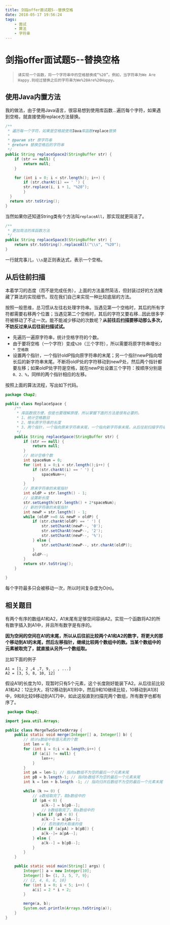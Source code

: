 ```yaml
---
title: 剑指offer面试题5--替换空格
date: 2018-05-17 19:56:24
tags: 
    - 面试
    - 算法
    - 字符串
---
```

# 剑指offer面试题5--替换空格

> ```
> 请实现一个函数，将一个字符串中的空格替换成“%20”。例如，当字符串为We Are Happy.则经过替换之后的字符串为We%20Are%20Happy。
> ```

## 使用Java内置方法

我的做法，由于使用Java语言，很容易想到使用库函数...遍历每个字符，如果遇到空格，就直接使用replace方法替换。

```java
/**
 * 遍历每一个字符，如果是空格就使用Java库函数replace替换
 *
 * @param str 原字符串
 * @return 替换空格后的字符串
 */
public String replaceSpace2(StringBuffer str) {
  	if (str == null) {
    	return null;
  	}

  	for (int i = 0; i < str.length(); i++) {
    	if (str.charAt(i) == ' ') {
      	str.replace(i, i + 1, "%20");
    	}
  }
  return str.toString();
}
```

当然如果你还知道String类有个方法叫`replaceAll`，那实现就更简洁了。

```java
/**
 * 更加简洁的库函数方法
 */
public String replaceSpace3(StringBuffer str) {
  	return str.toString().replaceAll("\\s", "%20");
}
```

一行就完事儿，`\\s`是正则表达式，表示一个空格。

## 从后往前扫描

本着学习的态度（而不是完成任务），上面的方法虽然简洁，但封装过好的方法掩藏了算法的实现细节。现在我们自己来实现一种比较底层的方法。

按照一般思维，总习惯从左往右处理字符串。当遇见第一个空格时，其后的所有字符都需要右移两个位置；当遇见第二个空格时，其后的字符又要右移...因此很多字符被移动了不止一次。能不能减少移动的次数呢？**从前往后扫描要移动那么多次，不妨反过来从后往前扫描试试。**

- 先遍历一遍原字符串，统计空格字符的个数。
- 由于要将空格（一个字符）变成`%20`（三个字符），所以需要将原字符串增长`2 * 空格数`
- 设置两个指针，一个指针oldP指向原字符串的末尾；另一个指针newP指向增长后的新字符串末尾。不断将oldP处的字符移动到newP处，然后两个指针都要左移；如果oldP处字符是空格，就在newP处设置三个字符：按顺序分别是`0、2、%`，同样的两个指针相应的左移。

按照上面的算法流程，写出如下代码。

```java
package Chap2;

public class ReplaceSpace {
    /**
     * 库函数很方便，但是也要理解原理，所以掌握下面的方法是很有必要的。
     * 1、统计空格数目
     * 2、增长原字符串的长度
     * 3、两个指针，一个指向原来字符串末尾，一个指向新字符串末尾。从后往前扫描字符串，并左移指针
     */
    public String replaceSpace(StringBuffer str) {
        if (str == null) {
            return null;
        }
        // 统计空格个数
        int spaceNum = 0;
        for (int i = 0;i < str.length();i++) {
            if (str.charAt(i) == ' ') {
                spaceNum++;
            }
        }
        // 原来字符串的末尾指针
        int oldP = str.length() - 1;
        // 设置新长度
        str.setLength(str.length() + 2*spaceNum);
        // 新的字符串的末尾指针
        int newP = str.length() - 1;
        while (oldP >=0 && newP > oldP) {
            if (str.charAt(oldP) == ' ') {
                str.setCharAt(newP--, '0');
                str.setCharAt(newP--, '2');
                str.setCharAt(newP--, '%');
            } else {
                str.setCharAt(newP--, str.charAt(oldP));
            }
            oldP--;
        }
        return str.toString();
    }

}

```

每个字符最多只会被移动一次，所以时间复杂度为O(n)。

## 相关题目

有两个有序的数组A1和A2，A1末尾有足够空间容纳A2。实现一个函数将A2的所有数字插入到A1中，并且所有数字是有序的。

**因为空闲的空间在A1的末尾，所以从后往前比较两个A1和A2的数字，将更大的那个移动到A1的末尾，然后左移指针，继续比较两个数组中的数。当某个数组中的元素被取完了，就直接从另外一个数组取。**

比如下面的例子

```
A1 = [1, 2 ,4 ,7, 9, , , ...]
A2 = [3, 5, 8, 10, 12]
```

假设A1的长度为10，现暂时只有5个元素，这个长度刚好能装下A2。从后往前比较A1和A2：12比9大，将12移动到A1[9]中，然后9和10继续比较，10移动到A1[8]中，9和8比较9移动到A1[7]中，如此这般直到扫描完两个数组，所有数字也都有序了。

```java
 package Chap2;

import java.util.Arrays;

public class MergeTwoSortedArray {
    public static void merge(Integer[] a, Integer[] b) {
        // 统计a数组中有值元素的个数
        int len = 0;
        for (int i = 0;i < a.length;i++) {
            if (a[i] != null) {
                len++;
            }
        }
        int pA = len-1; // 指向a数组不为空的最后一个元素末尾
        int pB = b.length-1; // 指向b数组不为空的最后一个元素末尾
        int k = len + b.length -1; // 指向归并后数组不为空的最后一个元素末尾

        while (k >= 0) {
            // a数组取完了，取b数组中的
            if (pA < 0) {
                a[k--] = b[pB--];
                // b数组取完了，取a数组中的
            } else if (pB < 0) {
                a[k--] = a[pA--];
                // 否则谁的大取谁的值
            } else if (a[pA] > b[pB]) {
                a[k--]= a[pA--];
            } else {
                a[k--] = b[pB--];
            }
        }
    }

    public static void main(String[] args) {
        Integer[] a = new Integer[10];
        Integer[] b= {1, 3, 5, 7, 9};
        // {2, 4, 6, 8, 10}
        for (int i = 0; i < 5; i++) {
            a[i] = 2 * i + 2;
        }

        merge(a, b);
        System.out.println(Arrays.toString(a));
    }
}

```
